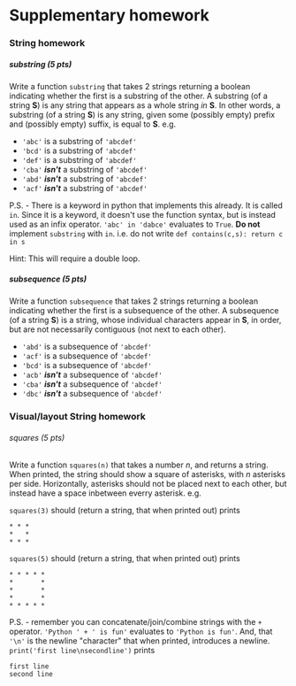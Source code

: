 # Supplementary homework

### String homework
##### substring (5 pts)
Write a function `substring` that takes 2 strings returning a boolean indicating whether the first is a substring of the other. A substring (of a string **S**) is any string that appears as a whole string *in* **S**. In other words, a substring (of a string **S**) is any string, given some (possibly empty) prefix and (possibly empty) suffix, is equal to **S**. e.g.
 - `'abc'` is a substring of `'abcdef'`
 - `'bcd'` is a substring of `'abcdef'`
 - `'def'` is a substring of `'abcdef'`
 - `'cba'` ***isn't*** a substring of `'abcdef'`
 - `'abd'` ***isn't*** a substring of `'abcdef'`
 - `'acf'` ***isn't*** a substring of `'abcdef'`

P.S. - There is a keyword in python that implements this already. It is called `in`. Since it is a keyword, it doesn't use the function syntax, but is instead used as an infix operator. `'abc' in 'dabce'` evaluates to `True`.
**Do not** implement `substring` with `in`. i.e. do not write `def contains(c,s): return c in s`

Hint: This will require a double loop.

##### subsequence (5 pts)
Write a function `subsequence` that takes 2 strings returning a boolean indicating whether the first is a subsequence of the other. A subsequence (of a string **S**) is a string, whose individual characters appear in **S**, in order, but are not necessarily contiguous (not next to each other).

 - `'abd'` is a subsequence of `'abcdef'`
 - `'acf'` is a subsequence of `'abcdef'`
 - `'bcd'` is a subsequence of `'abcdef'`
 - `'acb'` ***isn't*** a subsequence of `'abcdef'`
 - `'cba'` ***isn't*** a subsequence of `'abcdef'`
 - `'dbc'` ***isn't*** a subsequence of `'abcdef'`

### Visual/layout String homework

###### squares (5 pts)
Write a function `squares(n)` that takes a number *n*, and returns a string. When printed, the string should show a square of asterisks, with *n* asterisks per side. Horizontally, asterisks should not be placed next to each other, but instead have a space inbetween everry asterisk.  e.g.

`squares(3)` should (return a string, that when printed out) prints

    * * *
    *   *  
    * * *

`squares(5)` should (return a string, that when printed out) prints

    * * * * *
    *       *
    *       *
    *       *
    * * * * *

P.S. - remember you can concatenate/join/combine strings with the `+` operator. `'Python ' + ' is fun'` evaluates to `'Python is fun'`. And, that `'\n'` is the newline "character" that when printed, introduces a newline. `print('first line\nsecondline')` prints

    first line
    second line
